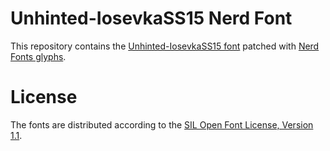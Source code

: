 # Unhinted-IosevkaSS15 Nerd Font
This repository contains the [Unhinted-IosevkaSS15 font](https://github.com/be5invis/Iosevka) patched with [Nerd Fonts glyphs](https://github.com/ryanoasis/nerd-fonts).

# License
The fonts are distributed according to the [SIL Open Font License, Version 1.1](LICENSE).
